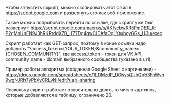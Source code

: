 Чтобы запустить скрипт, можно скопировать этот файл в https://script.google.com и развернуть его как веб-приложение.

Также можно попробовать перейти по ссылке, где скрипт уже был развернут: https://script.google.com/macros/s/AKfycbwRR5PmDER_K-P2qMnUsEN9J3hRKRrddX7B_-I77Dg4qwClDAfaOqLYtuboyGGs_H3u/exec

Скрипт работает как GET-запрос, поэтому в конце ссылки надо добавить "?access_token={YOUR_TOKEN}&community_name={CHOSEN_COMMUNITY}", где access_token - токен для VK API, community_name - domain выбранного сообщества (указано в url).

Пример работы алгоритма (созданная Google Sheet с картинками) - https://docs.google.com/spreadsheets/d/1LDMzdP_DOsysQUhQb53FnWvh9wgNJRh7yPbXyCRLvNI/edit?usp=sharing

Поскольку скрипт работает относительно долго, то число картинок, которые добавляются в таблицу, ограничено 20.
